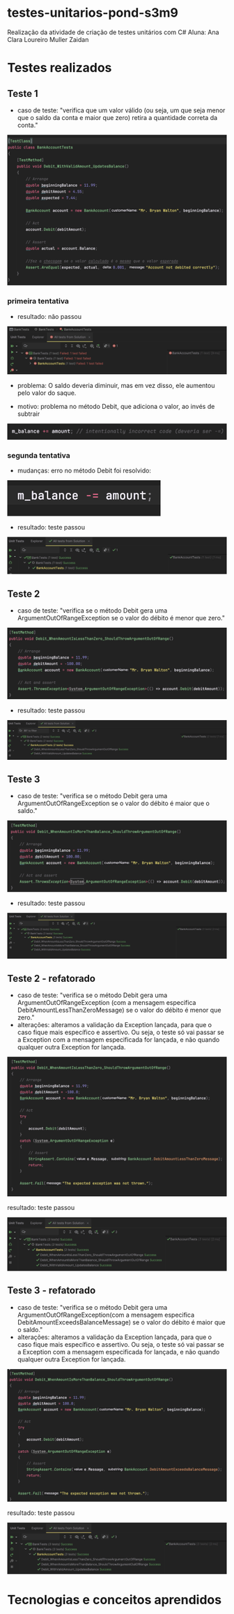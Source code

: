 # testes-unitarios-pond-s3m9
 Realização da atividade de criação de testes unitários com C#
 Aluna: Ana Clara Loureiro Muller Zaidan
# Testes realizados
## Teste 1
- caso de teste: "verifica que um valor válido (ou seja, um que seja menor que o saldo da conta e maior que zero) retira a quantidade correta da conta."

![img 1](/assets/img1.png)

### primeira tentativa
- resultado: não passou

![img 2](/assets/img2.png)

- problema: O saldo deveria diminuir, mas em vez disso, ele aumentou pelo valor do saque.

- motivo: problema no método Debit, que adiciona o valor, ao invés de subtrair

![img 3](/assets/img3.png)

### segunda tentativa
- mudanças: erro no método Debit foi resolvido:

![img 4](/assets/img4.png)

- resultado: teste passou

![img 5](/assets/img5.png)

## Teste 2
- caso de teste: "verifica se o método Debit gera uma ArgumentOutOfRangeException se o valor do débito é menor que zero."

![img 6](/assets/img6.png)

- resultado: teste passou 

![img 7](/assets/img7.png)

## Teste 3
- caso de teste: "verifica se o método Debit gera uma ArgumentOutOfRangeException se o valor do débito é maior que o saldo."

![img 8](/assets/img8.png)

- resultado: teste passou

![img 9](/assets/img9.png)

## Teste 2 - refatorado
- caso de teste: "verifica se o método Debit gera uma ArgumentOutOfRangeException (com a mensagem especifica DebitAmountLessThanZeroMessage) se o valor do débito é menor que zero."
- alterações: alteramos a validação da Exception lançada, para que o caso fique mais específico e assertivo. Ou seja, o teste só vai passar se a Exception com a mensagem especificada for lançada, e não quando qualquer outra Exception for lançada.
  
![img 10](/assets/img10.png)

resultado: teste passou

![img 11](/assets/img11.png)

## Teste 3 - refatorado
- caso de teste: "verifica se o método Debit gera uma ArgumentOutOfRangeException(com a mensagem especifica DebitAmountExceedsBalanceMessage) se o valor do débito é maior que o saldo."
- alterações: alteramos a validação da Exception lançada, para que o caso fique mais específico e assertivo. Ou seja, o teste só vai passar se a Exception com a mensagem especificada for lançada, e não quando qualquer outra Exception for lançada.
  
![img 12](/assets/img12.png)

resultado: teste passou

![img 13](/assets/img13.png)

# Tecnologias e conceitos aprendidos
